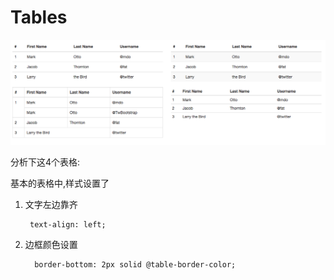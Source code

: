 # Tables

![Tables效果](QQ20151216-2.png)

分析下这4个表格:

基本的表格中,样式设置了

1. 文字左边靠齐

        text-align: left;
        
2. 边框颜色设置        

         border-bottom: 2px solid @table-border-color;    